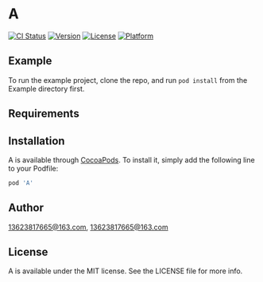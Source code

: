 # A

[![CI Status](https://img.shields.io/travis/13623817665@163.com/A.svg?style=flat)](https://travis-ci.org/13623817665@163.com/A)
[![Version](https://img.shields.io/cocoapods/v/A.svg?style=flat)](https://cocoapods.org/pods/A)
[![License](https://img.shields.io/cocoapods/l/A.svg?style=flat)](https://cocoapods.org/pods/A)
[![Platform](https://img.shields.io/cocoapods/p/A.svg?style=flat)](https://cocoapods.org/pods/A)

## Example

To run the example project, clone the repo, and run `pod install` from the Example directory first.

## Requirements

## Installation

A is available through [CocoaPods](https://cocoapods.org). To install
it, simply add the following line to your Podfile:

```ruby
pod 'A'
```

## Author

13623817665@163.com, 13623817665@163.com

## License

A is available under the MIT license. See the LICENSE file for more info.
